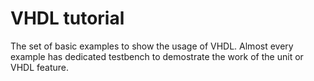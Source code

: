 # VHDL tutorial
The set of basic examples to show the usage of VHDL. Almost every example has dedicated testbench to demostrate the work of the unit or VHDL feature.
